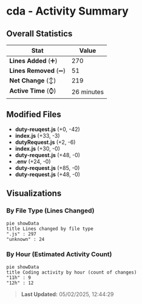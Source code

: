 # cda - Activity Summary 

## Overall Statistics

| Stat                   | Value                                                             |
| ---------------------- | ----------------------------------------------------------------- |
| **Lines Added** (➕)   | 270                                          |
| **Lines Removed** (➖) | 51                                        |
| **Net Change** (↕)    | 219                |
| **Active Time** (⌚)   | 26 minutes |


## Modified Files
- **duty-reuqest.js** (+0, -42)
- **index.js** (+33, -3)
- **dutyRequest.js** (+2, -6)
- **index.js** (+30, -0)
- **duty-request.js** (+48, -0)
- **.env** (+24, -0)
- **duty-request.js** (+85, -0)
- **duty-request.js** (+48, -0)

## Visualizations

### By File Type (Lines Changed)

```mermaid
pie showData
title Lines changed by file type
".js" : 297
"unknown" : 24
```

### By Hour (Estimated Activity Count)

```mermaid
pie showData
title Coding activity by hour (count of changes)
"11h" : 9
"12h" : 12
```


> **Last Updated:** 05/02/2025, 12:44:29